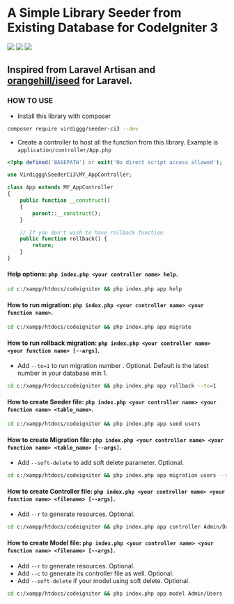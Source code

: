 # A Simple Library Seeder from Existing Database for CodeIgniter 3

<img src="https://img.shields.io/packagist/php-v/virdiggg/seeder-ci3" /> <img src="https://img.shields.io/badge/codeigniter--version-3-green" /> <img src="https://img.shields.io/github/license/virdiggg/seeder-ci3" />

## Inspired from Laravel Artisan and [orangehill/iseed](https://github.com/orangehill/iseed) for Laravel.

### HOW TO USE
- Install this library with composer
```bash
composer require virdiggg/seeder-ci3 --dev
```
- Create a controller to host all the function from this library. Example is `application/controller/App.php`
```php
<?php defined('BASEPATH') or exit('No direct script access allowed');

use Virdiggg\SeederCi3\MY_AppController;

class App extends MY_AppController
{
    public function __construct()
    {
        parent::__construct();
    }

    // If you don't wish to have rollback function
    public function rollback() {
        return;
    }
}
```

#### Help options: `php index.php <your controller name> help`.
```bash
cd c:/xampp/htdocs/codeigniter && php index.php app help
```
#### How to run migration: `php index.php <your controller name> <your function name>`.
```bash
cd c:/xampp/htdocs/codeigniter && php index.php app migrate
```
#### How to run rollback migration: `php index.php <your controller name> <your function name> [--args]`.
- Add `--to=1` to run migration number <args>. Optional. Default is the latest number in your database min 1.
```bash
cd c:/xampp/htdocs/codeigniter && php index.php app rollback --to=1
```
#### How to create Seeder file: `php index.php <your controller name> <your function name> <table_name>`.
```bash
cd c:/xampp/htdocs/codeigniter && php index.php app seed users
```
#### How to create Migration file: `php index.php <your controller name> <your function name> <table_name> [--args]`.
- Add `--soft-delete` to add soft delete parameter. Optional.
```bash
cd c:/xampp/htdocs/codeigniter && php index.php app migration users --soft-delete
```
#### How to create Controller file: `php index.php <your controller name> <your function name> <filename> [--args]`.
- Add `--r` to generate resources. Optional.
```bash
cd c:/xampp/htdocs/codeigniter && php index.php app controller Admin/Dashboard/Table --r
```
#### How to create Model file: `php index.php <your controller name> <your function name> <filename> [--args]`.
- Add `--r` to generate resources. Optional.
- Add `--c` to generate its controller file as well. Optional.
- Add `--soft-delete` if your model using soft delete. Optional.
```bash
cd c:/xampp/htdocs/codeigniter && php index.php app model Admin/Users --r --c --soft-delete
```
